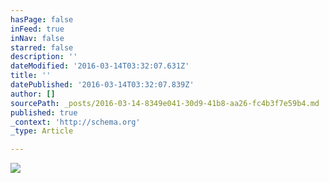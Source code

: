 ```yaml
---
hasPage: false
inFeed: true
inNav: false
starred: false
description: ''
dateModified: '2016-03-14T03:32:07.631Z'
title: ''
datePublished: '2016-03-14T03:32:07.839Z'
author: []
sourcePath: _posts/2016-03-14-8349e041-30d9-41b8-aa26-fc4b3f7e59b4.md
published: true
_context: 'http://schema.org'
_type: Article

---
```

![](https://the-grid-user-content.s3-us-west-2.amazonaws.com/dbbc9727-3bbe-4f7f-a98a-67c1388de579.jpg)